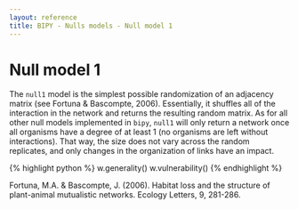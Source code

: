 ```yaml
---
layout: reference
title: BIPY - Nulls models - Null model 1
---
```


# Null model 1

The `null1` model is the simplest possible randomization of an adjacency matrix (see Fortuna & Bascompte, 2006). Essentially, it shuffles all of the interaction in the network and returns the resulting random matrix. As for all other null models implemented in `bipy`, `null1` will only return a network once all organisms have a degree of at least 1 (no organisms are left without interactions). That way, the size does not vary across the random replicates, and only changes in the organization of links have an impact.

{% highlight python %}
w.generality()
w.vulnerability()
{% endhighlight %}

<div class='ref'>Fortuna, M.A. & Bascompte, J. (2006). Habitat loss and the structure of plant-animal mutualistic networks. Ecology Letters, 9, 281-286.</div>